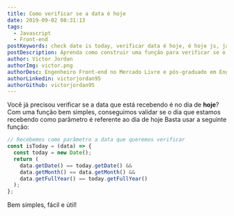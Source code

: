 ```yaml
---
title: Como verificar se a data é hoje
date: 2019-09-02 08:31:13
tags:
  - Javascript
  - Front-end
postKeywords: check date is today, verificar data é hoje, é hoje js, javascript data é atual, é hoje javascript
postDescription: Aprenda como construir uma função para verificar se o dia que estamos validando é igual ao dia de hoje, com javascript!
author: Victor Jordan
authorImg: victor.png
authorDesc: Engenheiro Front-end no Mercado Livre e pós-graduado em Engenharia de Software pela PUC-MG e formado em Banco de Dados pela Fatec, apaixonado por usabilidade, performance e UX!
authorLinkedin: victorjordan95
authorGithub: victorjordan95
---
```


Você já precisou verificar se a data que está recebendo é no dia de **hoje**?
Com uma função bem simples, conseguimos validar se o dia que estamos recebendo como parâmetro é referente ao dia de hoje
Basta usar a seguinte função:

<!-- more -->

```javascript
// Recebemos como parâmetro a data que queremos verificar
const isToday = (data) => {
  const today = new Date();
  return (
    data.getDate() == today.getDate() &&
    data.getMonth() == data.getMonth() &&
    data.getFullYear() == today.getFullYear()
  );
};
```

Bem simples, fácil e útil!
